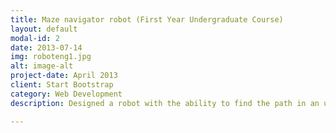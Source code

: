```yaml
---
title: Maze navigator robot (First Year Undergraduate Course)
layout: default
modal-id: 2
date: 2013-07-14
img: roboteng1.jpg
alt: image-alt
project-date: April 2013
client: Start Bootstrap
category: Web Development
description: Designed a robot with the ability to find the path in an unknown maze, programmed in Python and main core of Raspberry Pi B+ for Lassonde Innovation Battleground.

---
```

